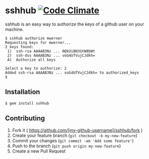 # sshhub [![Code Climate](https://codeclimate.com/github/mwerner/sshhub.png)](https://codeclimate.com/github/mwerner/sshhub)

sshhub is an easy way to authorize the keys of a github user on your machine.

````
$ sshhub authorize mwerner
Requesting keys for mwerner...
2 keys found:
 1)  ssh-rsa AAAAB3Nz ... 0QkUi8N3GtW8bWt
 2)  ssh-dss AAAAB3Nz ... voG4UfVujCJdkh=
 A)  Authorize all keys

Select a key to authorize: 2
Added ssh-rsa AAAAB3Nz ... voG4UfVujCJdkh= to authorized_keys
$
````

## Installation

    $ gem install sshhub

## Contributing

1. Fork it ( https://github.com/[my-github-username]/sshhub/fork )
2. Create your feature branch (`git checkout -b my-new-feature`)
3. Commit your changes (`git commit -am 'Add some feature'`)
4. Push to the branch (`git push origin my-new-feature`)
5. Create a new Pull Request
